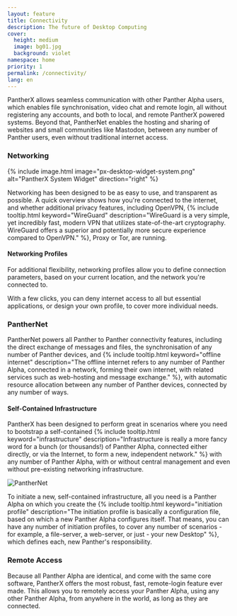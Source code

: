 ```yaml
---
layout: feature
title: Connectivity
description: The future of Desktop Computing
cover:
  height: medium
  image: bg01.jpg
  background: violet
namespace: home
priority: 1
permalink: /connectivity/
lang: en
---
```


PantherX allows seamless communication with other Panther Alpha users, which enables file synchronisation, video chat and remote login, all without registering any accounts, and both to local, and remote PantherX powered systems. Beyond that, PantherNet enables the hosting and sharing of websites and small communities like Mastodon, between any number of Panther users, even without traditional internet access.

### Networking

{% include image.html image="px-desktop-widget-system.png" alt="PantherX System Widget" direction="right" %}

Networking has been designed to be as easy to use, and transparent as possible. A quick overview shows how you're connected to the internet, and whether additional privacy features, including OpenVPN, {% include tooltip.html keyword="WireGuard" description="WireGuard is a very simple, yet incredibly fast, modern VPN that utilizes state-of-the-art cryptography. WireGuard offers a superior and potentially more secure experience compared to OpenVPN." %}, Proxy or Tor, are running.

#### Networking Profiles

For additional flexibility, networking profiles allow you to define connection parameters, based on your current location, and the network you're connected to.

With a few clicks, you can deny internet access to all but essential applications, or design your own profile, to cover more individual needs.

### PantherNet

PantherNet powers all Panther to Panther connectivity features, including the direct exchange of messages and files, the synchronisation of any number of Panther devices, and {% include tooltip.html keyword="offline internet" description="The offline internet refers to any number of Panther Alpha, connected in a network, forming their own internet, with related services such as web-hosting and message exchange." %}, with automatic resource allocation between any number of Panther devices, connected by any number of ways.

#### Self-Contained Infrastructure

PantherX has been designed to perform great in scenarios where you need to bootstrap a self-contained {% include tooltip.html keyword="infrastructure" description="Infrastructure is really a more fancy word for a bunch (or thousands!) of Panther Alpha, connected either directly, or via the Internet, to form a new, independent network." %} with any number of Panther Alpha, with or without central management and even without pre-existing networking infrastructure.

![PantherNet](/assets/images/panthers.png)

To initiate a new, self-contained infrastructure, all you need is a Panther Alpha on which you create the {% include tooltip.html keyword="initiation profile" description="The initiation profile is basically a configuration file, based on which a new Panther Alpha configures itself. That means, you can have any number of initiation profiles, to cover any number of scenarios - for example, a file-server, a web-server, or just - your new Desktop" %}, which defines each, new Panther's responsibility.

### Remote Access

Because all Panther Alpha are identical, and come with the same core software, PantherX offers the most robust, fast, remote-login feature ever made. This allows you to remotely access your Panther Alpha, using any other Panther Alpha, from anywhere in the world, as long as they are connected.